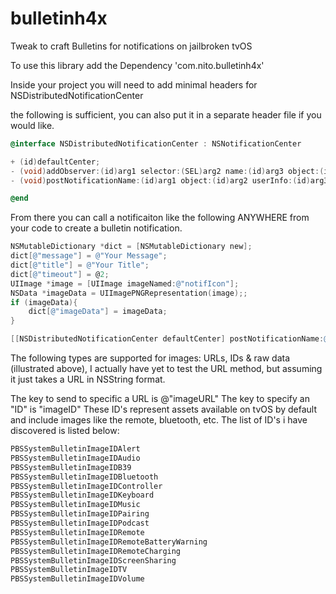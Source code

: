 # bulletinh4x
Tweak to craft Bulletins for notifications on jailbroken tvOS


To use this library add the Dependency 'com.nito.bulletinh4x'

Inside your project you will need to add minimal headers for NSDistributedNotificationCenter

the following is sufficient, you can also put it in a separate header file if you would like.
```objective-c
@interface NSDistributedNotificationCenter : NSNotificationCenter

+ (id)defaultCenter;
- (void)addObserver:(id)arg1 selector:(SEL)arg2 name:(id)arg3 object:(id)arg4;
- (void)postNotificationName:(id)arg1 object:(id)arg2 userInfo:(id)arg3;

@end
```
From there you can call a notificaiton like the following ANYWHERE from your code to create a bulletin notification.
```objective-c
NSMutableDictionary *dict = [NSMutableDictionary new];
dict[@"message"] = @"Your Message";
dict[@"title"] = @"Your Title";
dict[@"timeout"] = @2;
UIImage *image = [UIImage imageNamed:@"notifIcon"];
NSData *imageData = UIImagePNGRepresentation(image);;
if (imageData){
    dict[@"imageData"] = imageData;
}

[[NSDistributedNotificationCenter defaultCenter] postNotificationName:@"com.nito.bulletinh4x/displayBulletin" object:nil userInfo:dict];
```

The following types are supported for images: URLs, IDs & raw data (illustrated above), I actually have yet to test the URL method, but assuming it just takes a URL in NSString format. 

The key to send to specific a URL is @"imageURL"
The key to specify an "ID" is "imageID" These ID's represent assets available on tvOS by default and include images like the remote, bluetooth, etc. The list of ID's i have discovered is listed below:
```objective-c
PBSSystemBulletinImageIDAlert
PBSSystemBulletinImageIDAudio
PBSSystemBulletinImageIDB39
PBSSystemBulletinImageIDBluetooth
PBSSystemBulletinImageIDController
PBSSystemBulletinImageIDKeyboard
PBSSystemBulletinImageIDMusic
PBSSystemBulletinImageIDPairing
PBSSystemBulletinImageIDPodcast
PBSSystemBulletinImageIDRemote
PBSSystemBulletinImageIDRemoteBatteryWarning
PBSSystemBulletinImageIDRemoteCharging
PBSSystemBulletinImageIDScreenSharing
PBSSystemBulletinImageIDTV
PBSSystemBulletinImageIDVolume
```


